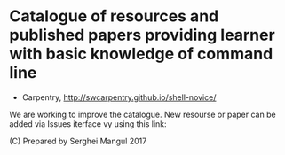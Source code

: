 # Catalogue of resources and published papers providing learner with basic knowledge of command line 

- Carpentry, http://swcarpentry.github.io/shell-novice/








We are working to improve the catalogue. New resourse  or paper can be added via Issues iterface vy using this link: 

(C) Prepared by Serghei Mangul 2017 
